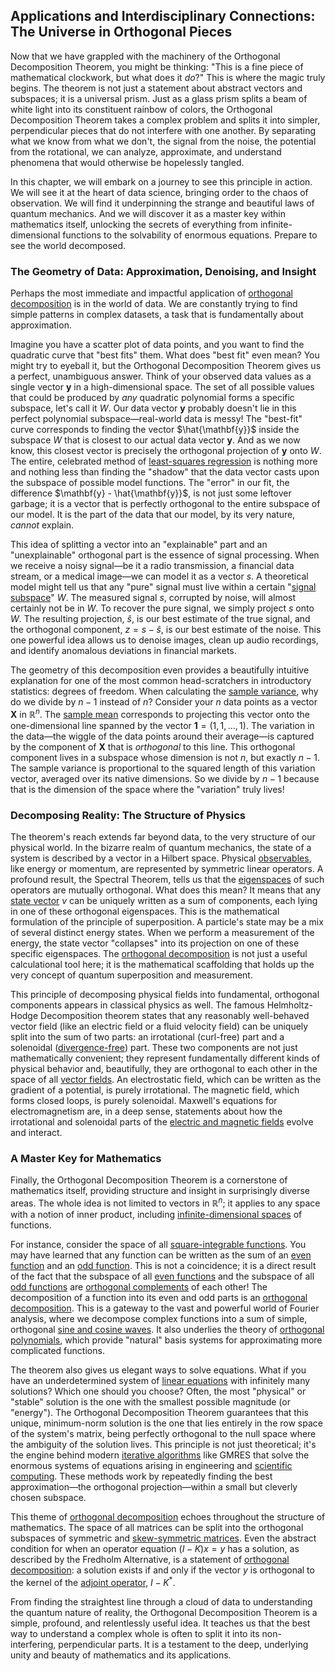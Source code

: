 ## Applications and Interdisciplinary Connections: The Universe in Orthogonal Pieces

Now that we have grappled with the machinery of the Orthogonal Decomposition Theorem, you might be thinking: "This is a fine piece of mathematical clockwork, but what does it *do*?" This is where the magic truly begins. The theorem is not just a statement about abstract vectors and subspaces; it is a universal prism. Just as a glass prism splits a beam of white light into its constituent rainbow of colors, the Orthogonal Decomposition Theorem takes a complex problem and splits it into simpler, perpendicular pieces that do not interfere with one another. By separating what we know from what we don't, the signal from the noise, the potential from the rotational, we can analyze, approximate, and understand phenomena that would otherwise be hopelessly tangled.

In this chapter, we will embark on a journey to see this principle in action. We will see it at the heart of data science, bringing order to the chaos of observation. We will find it underpinning the strange and beautiful laws of quantum mechanics. And we will discover it as a master key within mathematics itself, unlocking the secrets of everything from infinite-dimensional functions to the solvability of enormous equations. Prepare to see the world decomposed.

### The Geometry of Data: Approximation, Denoising, and Insight

Perhaps the most immediate and impactful application of [orthogonal decomposition](@article_id:147526) is in the world of data. We are constantly trying to find simple patterns in complex datasets, a task that is fundamentally about approximation.

Imagine you have a scatter plot of data points, and you want to find the quadratic curve that "best fits" them. What does "best fit" even mean? You might try to eyeball it, but the Orthogonal Decomposition Theorem gives us a perfect, unambiguous answer. Think of your observed data values as a single vector $\mathbf{y}$ in a high-dimensional space. The set of all possible values that could be produced by *any* quadratic polynomial forms a specific subspace, let's call it $W$. Our data vector $\mathbf{y}$ probably doesn't lie in this perfect polynomial subspace—real-world data is messy! The "best-fit" curve corresponds to finding the vector $\hat{\mathbf{y}}$ inside the subspace $W$ that is closest to our actual data vector $\mathbf{y}$. And as we now know, this closest vector is precisely the orthogonal projection of $\mathbf{y}$ onto $W$. The entire, celebrated method of [least-squares regression](@article_id:261888) is nothing more and nothing less than finding the "shadow" that the data vector casts upon the subspace of possible model functions. The "error" in our fit, the difference $\mathbf{y} - \hat{\mathbf{y}}$, is not just some leftover garbage; it is a vector that is perfectly orthogonal to the entire subspace of our model. It is the part of the data that our model, by its very nature, *cannot* explain.

This idea of splitting a vector into an "explainable" part and an "unexplainable" orthogonal part is the essence of signal processing. When we receive a noisy signal—be it a radio transmission, a financial data stream, or a medical image—we can model it as a vector $s$. A theoretical model might tell us that any "pure" signal must live within a certain "[signal subspace](@article_id:184733)" $W$. The measured signal $s$, corrupted by noise, will almost certainly not be in $W$. To recover the pure signal, we simply project $s$ onto $W$. The resulting projection, $\hat{s}$, is our best estimate of the true signal, and the orthogonal component, $z = s - \hat{s}$, is our best estimate of the noise. This one powerful idea allows us to denoise images, clean up audio recordings, and identify anomalous deviations in financial markets.

The geometry of this decomposition even provides a beautifully intuitive explanation for one of the most common head-scratchers in introductory statistics: degrees of freedom. When calculating the [sample variance](@article_id:163960), why do we divide by $n-1$ instead of $n$? Consider your $n$ data points as a vector $\mathbf{X}$ in $\mathbb{R}^n$. The [sample mean](@article_id:168755) corresponds to projecting this vector onto the one-dimensional line spanned by the vector $\mathbf{1} = (1, 1, \dots, 1)$. The variation in the data—the wiggle of the data points around their average—is captured by the component of $\mathbf{X}$ that is *orthogonal* to this line. This orthogonal component lives in a subspace whose dimension is not $n$, but exactly $n-1$. The sample variance is proportional to the squared length of this variation vector, averaged over its native dimensions. So we divide by $n-1$ because that is the dimension of the space where the "variation" truly lives!

### Decomposing Reality: The Structure of Physics

The theorem's reach extends far beyond data, to the very structure of our physical world. In the bizarre realm of quantum mechanics, the state of a system is described by a vector in a Hilbert space. Physical [observables](@article_id:266639), like energy or momentum, are represented by symmetric linear operators. A profound result, the Spectral Theorem, tells us that the [eigenspaces](@article_id:146862) of such operators are mutually orthogonal. What does this mean? It means that any [state vector](@article_id:154113) $v$ can be uniquely written as a sum of components, each lying in one of these orthogonal eigenspaces. This is the mathematical formulation of the principle of superposition. A particle's state may be a mix of several distinct energy states. When we perform a measurement of the energy, the state vector "collapses" into its projection on one of these specific eigenspaces. The [orthogonal decomposition](@article_id:147526) is not just a useful calculational tool here; it is the mathematical scaffolding that holds up the very concept of quantum superposition and measurement.

This principle of decomposing physical fields into fundamental, orthogonal components appears in classical physics as well. The famous Helmholtz-Hodge Decomposition theorem states that any reasonably well-behaved vector field (like an electric field or a fluid velocity field) can be uniquely split into the sum of two parts: an irrotational (curl-free) part and a solenoidal ([divergence-free](@article_id:190497)) part. These two components are not just mathematically convenient; they represent fundamentally different kinds of physical behavior and, beautifully, they are orthogonal to each other in the space of all [vector fields](@article_id:160890). An electrostatic field, which can be written as the gradient of a potential, is purely irrotational. The magnetic field, which forms closed loops, is purely solenoidal. Maxwell's equations for electromagnetism are, in a deep sense, statements about how the irrotational and solenoidal parts of the [electric and magnetic fields](@article_id:260853) evolve and interact.

### A Master Key for Mathematics

Finally, the Orthogonal Decomposition Theorem is a cornerstone of mathematics itself, providing structure and insight in surprisingly diverse areas. The whole idea is not limited to vectors in $\mathbb{R}^n$; it applies to any space with a notion of inner product, including [infinite-dimensional spaces](@article_id:140774) of functions.

For instance, consider the space of all [square-integrable functions](@article_id:199822). You may have learned that any function can be written as the sum of an [even function](@article_id:164308) and an [odd function](@article_id:175446). This is not a coincidence; it is a direct result of the fact that the subspace of all [even functions](@article_id:163111) and the subspace of all [odd functions](@article_id:172765) are [orthogonal complements](@article_id:149428) of each other! The decomposition of a function into its even and odd parts is an [orthogonal decomposition](@article_id:147526). This is a gateway to the vast and powerful world of Fourier analysis, where we decompose complex functions into a sum of simple, orthogonal [sine and cosine waves](@article_id:180787). It also underlies the theory of [orthogonal polynomials](@article_id:146424), which provide "natural" basis systems for approximating more complicated functions.

The theorem also gives us elegant ways to solve equations. What if you have an underdetermined system of [linear equations](@article_id:150993) with infinitely many solutions? Which one should you choose? Often, the most "physical" or "stable" solution is the one with the smallest possible magnitude (or "energy"). The Orthogonal Decomposition Theorem guarantees that this unique, minimum-norm solution is the one that lies entirely in the row space of the system's matrix, being perfectly orthogonal to the null space where the ambiguity of the solution lives. This principle is not just theoretical; it's the engine behind modern [iterative algorithms](@article_id:159794) like GMRES that solve the enormous systems of equations arising in engineering and [scientific computing](@article_id:143493). These methods work by repeatedly finding the best approximation—the orthogonal projection—within a small but cleverly chosen subspace.

This theme of [orthogonal decomposition](@article_id:147526) echoes throughout the structure of mathematics. The space of all matrices can be split into the orthogonal subspaces of symmetric and [skew-symmetric matrices](@article_id:194625). Even the abstract condition for when an operator equation $(I-K)x=y$ has a solution, as described by the Fredholm Alternative, is a statement of [orthogonal decomposition](@article_id:147526): a solution exists if and only if the vector $y$ is orthogonal to the kernel of the [adjoint operator](@article_id:147242), $I-K^*$.

From finding the straightest line through a cloud of data to understanding the quantum nature of reality, the Orthogonal Decomposition Theorem is a simple, profound, and relentlessly useful idea. It teaches us that the best way to understand a complex whole is often to split it into its non-interfering, perpendicular parts. It is a testament to the deep, underlying unity and beauty of mathematics and its applications.